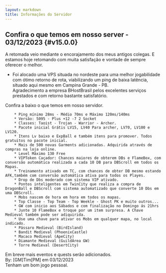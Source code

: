 ```yaml
---
layout: markdown
title: Informações do Servidor
---
```


## Confira o que temos em nosso server - 03/12/2023 {#v15.0.0}

A retomada veio mediante o encorajamento dos meus antigos colegas. E estamos hoje retomando com muita satisfação e vontade de sempre oferecer o melhor.  

* Foi alocado uma VPS situada no nordeste para uma melhor jogabilidade com ótimo retorno de rota, viabilizando um ping de baixa latência, situado aqui mesmo em Campina Grande - PB.  
Agradecimento a empresa BHostBrasil pelos excelentes serviços prestados e com retorno bastante satisfatório.  

Confira a baixo o que temos em nosso servidor. 

        * Ping mínimo 28ms - Médio 70ms e Máximo 120ms/140ms  
        * Versão: 5095 - Plus +12 -7 2 Socket  
        * Classes: Taoist - Trojan - Warrior - Archer.
        * Pacote inicial Grátis LV15, LV40 Para archer, LV70, LV100 e LV120.
        * Itens Lv baixo e ExpBall e também itens para promover. Todos gratuitos no pacote inicial.
        * Mais de 500 novas Garments adicionadas. Adquirida através de compras na loja online.
        * Level Máximo 130 Free 
        * VIPToken Caçador: Chances maiores de obterem DBs e FlameBox, com conversão automática realizada a cada 10 DB para DBScroll em todos os Mapas.
        * Treinamento ativado em TC, com chances de obter DB mesmo estando AFK,também com conversão automática ativa para todos os Playes.
        * Drop de Dbs moderado com sistema VIP ativado.
        * Pontos inteligentes em TwinCity que realiza a compra de DragonBall e DBScroll com sistema automatizado que converte 10 Dbs em uma DBScroll.
        * Mobs nascem de hora em hora em todos os mapas.
        * Top Classe - Top Team - Top Weekle - Ghost PK e muito outros...
        * GW com inicio aos Sábados e com finalização no Domingo ás 21hrs
        * Junte 10 FlameBox e troque por um item surpresa. A Chave Medieval também pode ser adiquirida.
        * Use uma chave para ativar os Mobs em qualquer mapa, no local indicado. 
        * Pássaro Medieval (BirdIsland)
        * Bandit Medieval (PhoenixCastle)
        * Macaco Medieval (ApeCity)
        * Diamante Medieval (GuildÁrea GW)
        * Torre Medieval (DesertCity)  
        
Em breve mais eventos e quests serão adicionados.  
By: [GM]Tim[PM] em 03/12/2023  
Tenham um bom jogo pessoal.  


